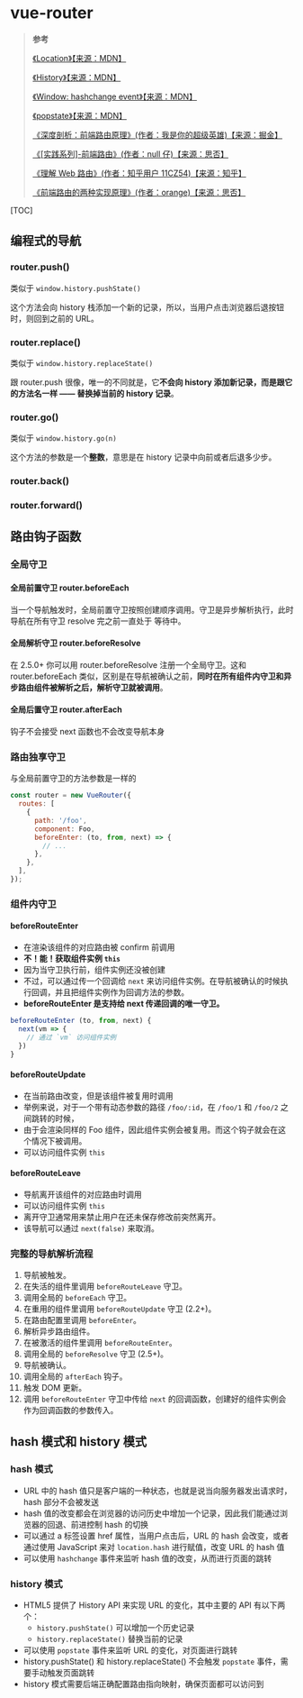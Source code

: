 # vue-router

> **参考**
>
> [《Location》【来源：MDN】](https://developer.mozilla.org/zh-CN/docs/Web/API/Location)
>
> [《History》【来源：MDN】](https://developer.mozilla.org/zh-CN/docs/Web/API/History)
>
> [《Window: hashchange event》【来源：MDN】](https://developer.mozilla.org/zh-CN/docs/Web/API/Window/hashchange_event)
>
> [《popstate》【来源：MDN】](https://developer.mozilla.org/zh-CN/docs/Web/API/Window/popstate_event)
>
> [《深度剖析：前端路由原理》(作者：我是你的超级英雄)【来源：掘金】](https://juejin.cn/post/6844903906024095751)
>
> [《[实践系列]-前端路由》(作者：null 仔)【来源：思否】](https://segmentfault.com/a/1190000017853553)
>
> [《理解 Web 路由》(作者：知乎用户 11CZ54)【来源：知乎】](https://zhuanlan.zhihu.com/p/24814675)
>
> [《前端路由的两种实现原理》(作者：orange)【来源：思否】](https://segmentfault.com/a/1190000007238999)

[TOC]

## 编程式的导航

### router.push()

类似于 `window.history.pushState()`

这个方法会向 history 栈添加一个新的记录，所以，当用户点击浏览器后退按钮时，则回到之前的 URL。

### router.replace()

类似于 `window.history.replaceState()`

跟 router.push 很像，唯一的不同就是，它**不会向 history 添加新记录，而是跟它的方法名一样 —— 替换掉当前的 history 记录**。

### router.go()

类似于 `window.history.go(n)`

这个方法的参数是一个**整数**，意思是在 history 记录中向前或者后退多少步。

### router.back()

### router.forward()

## 路由钩子函数

### 全局守卫

#### 全局前置守卫 router.beforeEach

当一个导航触发时，全局前置守卫按照创建顺序调用。守卫是异步解析执行，此时导航在所有守卫 resolve 完之前一直处于 等待中。

#### 全局解析守卫 router.beforeResolve

在 2.5.0+ 你可以用 router.beforeResolve 注册一个全局守卫。这和 router.beforeEach 类似，区别是在导航被确认之前，**同时在所有组件内守卫和异步路由组件被解析之后，解析守卫就被调用**。

#### 全局后置守卫 router.afterEach

钩子不会接受 next 函数也不会改变导航本身

### 路由独享守卫

与全局前置守卫的方法参数是一样的

```js
const router = new VueRouter({
  routes: [
    {
      path: '/foo',
      component: Foo,
      beforeEnter: (to, from, next) => {
        // ...
      },
    },
  ],
});
```

### 组件内守卫

#### beforeRouteEnter

- 在渲染该组件的对应路由被 confirm 前调用
- **不！能！获取组件实例 `this`**
- 因为当守卫执行前，组件实例还没被创建
- 不过，可以通过传一个回调给 `next` 来访问组件实例。在导航被确认的时候执行回调，并且把组件实例作为回调方法的参数。
- **beforeRouteEnter 是支持给 next 传递回调的唯一守卫。**

```js
beforeRouteEnter (to, from, next) {
  next(vm => {
    // 通过 `vm` 访问组件实例
  })
}
```

#### beforeRouteUpdate

- 在当前路由改变，但是该组件被复用时调用
- 举例来说，对于一个带有动态参数的路径 `/foo/:id`，在 `/foo/1` 和 `/foo/2` 之间跳转的时候，
- 由于会渲染同样的 Foo 组件，因此组件实例会被复用。而这个钩子就会在这个情况下被调用。
- 可以访问组件实例 `this`

#### beforeRouteLeave

- 导航离开该组件的对应路由时调用
- 可以访问组件实例 `this`
- 离开守卫通常用来禁止用户在还未保存修改前突然离开。
- 该导航可以通过 `next(false)` 来取消。

### 完整的导航解析流程

1. 导航被触发。
2. 在失活的组件里调用 `beforeRouteLeave` 守卫。
3. 调用全局的 `beforeEach` 守卫。
4. 在重用的组件里调用 `beforeRouteUpdate` 守卫 (2.2+)。
5. 在路由配置里调用 `beforeEnter`。
6. 解析异步路由组件。
7. 在被激活的组件里调用 `beforeRouteEnter`。
8. 调用全局的 `beforeResolve` 守卫 (2.5+)。
9. 导航被确认。
10. 调用全局的 `afterEach` 钩子。
11. 触发 DOM 更新。
12. 调用 `beforeRouteEnter` 守卫中传给 `next` 的回调函数，创建好的组件实例会作为回调函数的参数传入。

## hash 模式和 history 模式

### hash 模式

- URL 中的 hash 值只是客户端的一种状态，也就是说当向服务器发出请求时，hash 部分不会被发送
- hash 值的改变都会在浏览器的访问历史中增加一个记录，因此我们能通过浏览器的回退、前进控制 hash 的切换
- 可以通过 a 标签设置 href 属性，当用户点击后，URL 的 hash 会改变，或者通过使用 JavaScript 来对 `location.hash` 进行赋值，改变 URL 的 hash 值
- 可以使用 `hashchange` 事件来监听 hash 值的改变，从而进行页面的跳转

### history 模式

- HTML5 提供了 History API 来实现 URL 的变化，其中主要的 API 有以下两个：
  - `history.pushState()` 可以增加一个历史记录
  - `history.replaceState()` 替换当前的记录
- 可以使用 `popstate` 事件来监听 URL 的变化，对页面进行跳转
- history.pushState() 和 history.replaceState() 不会触发 `popstate` 事件，需要手动触发页面跳转
- history 模式需要后端正确配置路由指向映射，确保页面都可以访问到
